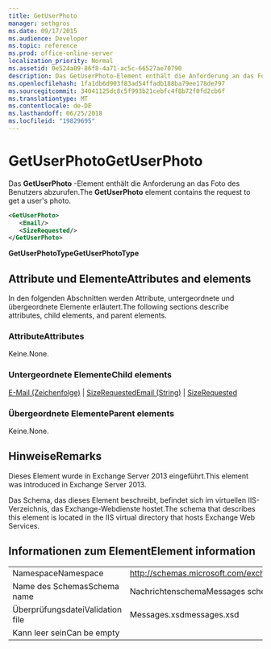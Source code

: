 ```yaml
---
title: GetUserPhoto
manager: sethgros
ms.date: 09/17/2015
ms.audience: Developer
ms.topic: reference
ms.prod: office-online-server
localization_priority: Normal
ms.assetid: 0e524a09-86f8-4a71-ac5c-66527ae70790
description: Das GetUserPhoto-Element enthält die Anforderung an das Foto des Benutzers abzurufen.
ms.openlocfilehash: 1fa1db6d903f83ad54ffadb188ba79ee178de797
ms.sourcegitcommit: 34041125dc8c5f993b21cebfc4f8b72f0fd2cb6f
ms.translationtype: MT
ms.contentlocale: de-DE
ms.lasthandoff: 06/25/2018
ms.locfileid: "19829695"
---
```

# <a name="getuserphoto"></a><span data-ttu-id="6f0a2-103">GetUserPhoto</span><span class="sxs-lookup"><span data-stu-id="6f0a2-103">GetUserPhoto</span></span>

<span data-ttu-id="6f0a2-104">Das **GetUserPhoto** -Element enthält die Anforderung an das Foto des Benutzers abzurufen.</span><span class="sxs-lookup"><span data-stu-id="6f0a2-104">The **GetUserPhoto** element contains the request to get a user's photo.</span></span> 
  
```XML
<GetUserPhoto>
   <Email/>
   <SizeRequested/>
</GetUserPhoto>
```

 <span data-ttu-id="6f0a2-105">**GetUserPhotoType**</span><span class="sxs-lookup"><span data-stu-id="6f0a2-105">**GetUserPhotoType**</span></span>
## <a name="attributes-and-elements"></a><span data-ttu-id="6f0a2-106">Attribute und Elemente</span><span class="sxs-lookup"><span data-stu-id="6f0a2-106">Attributes and elements</span></span>

<span data-ttu-id="6f0a2-107">In den folgenden Abschnitten werden Attribute, untergeordnete und übergeordnete Elemente erläutert.</span><span class="sxs-lookup"><span data-stu-id="6f0a2-107">The following sections describe attributes, child elements, and parent elements.</span></span>
  
### <a name="attributes"></a><span data-ttu-id="6f0a2-108">Attribute</span><span class="sxs-lookup"><span data-stu-id="6f0a2-108">Attributes</span></span>

<span data-ttu-id="6f0a2-109">Keine.</span><span class="sxs-lookup"><span data-stu-id="6f0a2-109">None.</span></span>
  
### <a name="child-elements"></a><span data-ttu-id="6f0a2-110">Untergeordnete Elemente</span><span class="sxs-lookup"><span data-stu-id="6f0a2-110">Child elements</span></span>

<span data-ttu-id="6f0a2-111">[E-Mail (Zeichenfolge)](email-string.md) | [SizeRequested](sizerequested.md)</span><span class="sxs-lookup"><span data-stu-id="6f0a2-111">[Email (String)](email-string.md) | [SizeRequested](sizerequested.md)</span></span>
  
### <a name="parent-elements"></a><span data-ttu-id="6f0a2-112">Übergeordnete Elemente</span><span class="sxs-lookup"><span data-stu-id="6f0a2-112">Parent elements</span></span>

<span data-ttu-id="6f0a2-113">Keine.</span><span class="sxs-lookup"><span data-stu-id="6f0a2-113">None.</span></span>
  
## <a name="remarks"></a><span data-ttu-id="6f0a2-114">Hinweise</span><span class="sxs-lookup"><span data-stu-id="6f0a2-114">Remarks</span></span>

<span data-ttu-id="6f0a2-115">Dieses Element wurde in Exchange Server 2013 eingeführt.</span><span class="sxs-lookup"><span data-stu-id="6f0a2-115">This element was introduced in Exchange Server 2013.</span></span>
  
<span data-ttu-id="6f0a2-116">Das Schema, das dieses Element beschreibt, befindet sich im virtuellen IIS-Verzeichnis, das Exchange-Webdienste hostet.</span><span class="sxs-lookup"><span data-stu-id="6f0a2-116">The schema that describes this element is located in the IIS virtual directory that hosts Exchange Web Services.</span></span>
  
## <a name="element-information"></a><span data-ttu-id="6f0a2-117">Informationen zum Element</span><span class="sxs-lookup"><span data-stu-id="6f0a2-117">Element information</span></span>

|||
|:-----|:-----|
|<span data-ttu-id="6f0a2-118">Namespace</span><span class="sxs-lookup"><span data-stu-id="6f0a2-118">Namespace</span></span>  <br/> |http://schemas.microsoft.com/exchange/services/2006/messages  <br/> |
|<span data-ttu-id="6f0a2-119">Name des Schemas</span><span class="sxs-lookup"><span data-stu-id="6f0a2-119">Schema name</span></span>  <br/> |<span data-ttu-id="6f0a2-120">Nachrichtenschema</span><span class="sxs-lookup"><span data-stu-id="6f0a2-120">Messages schema</span></span>  <br/> |
|<span data-ttu-id="6f0a2-121">Überprüfungsdatei</span><span class="sxs-lookup"><span data-stu-id="6f0a2-121">Validation file</span></span>  <br/> |<span data-ttu-id="6f0a2-122">Messages.xsd</span><span class="sxs-lookup"><span data-stu-id="6f0a2-122">messages.xsd</span></span>  <br/> |
|<span data-ttu-id="6f0a2-123">Kann leer sein</span><span class="sxs-lookup"><span data-stu-id="6f0a2-123">Can be empty</span></span>  <br/> ||
   


